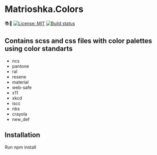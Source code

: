 # Matrioshka.Colors

📚🎨
[![License: MIT](https://img.shields.io/badge/License-MIT-yellow.svg)](https://opensource.org/licenses/MIT)
[![Build status](https://ci.appveyor.com/api/projects/status/3sujhnkat5pu62ra?svg=true)](https://ci.appveyor.com/project/avmaisak/matrioshka-colors)

## Contains scss and css files with color palettes using color standarts 

- ncs
- pantone
- ral
- resene
- material
- web-safe
- x11
- xkcd
- iscc
- nbs
- crayola
- new_def

## Installation

Run npm install 

